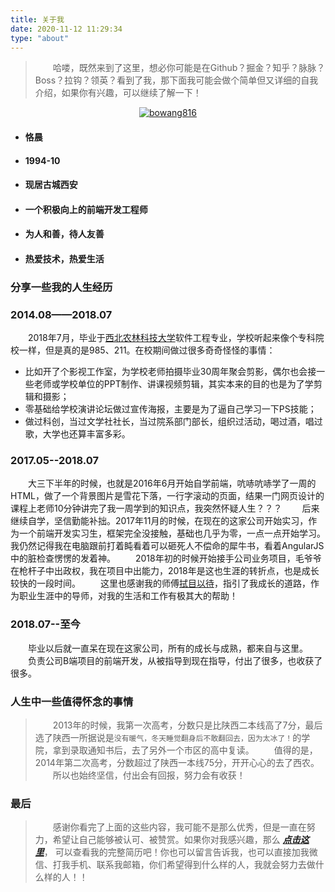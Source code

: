 ```yaml
---
title: 关于我
date: 2020-11-12 11:29:34
type: "about"
---
```


> &emsp;&emsp;哈喽，既然来到了这里，想必你可能是在Github？掘金？知乎？脉脉？Boss？拉钩？领英？看到了我，那下面我可能会做个简单但又详细的自我介绍，如果你有兴趣，可以继续了解一下！

<p align="center"> <a href="https://github.com/BoWang816"><img src="https://github-profile-trophy.vercel.app/?username=bowang816" alt="bowang816" /></a> </p>

- #### 恪晨
- #### 1994-10
- #### 现居古城西安
- #### 一个积极向上的前端开发工程师
- #### 为人和善，待人友善
- #### 热爱技术，热爱生活

>

### 分享一些我的人生经历

### 2014.08——2018.07
&emsp;&emsp;2018年7月，毕业于[西北农林科技大学](https://www.nwafu.edu.cn/)软件工程专业，学校听起来像个专科院校一样，但是真的是985、211。在校期间做过很多奇奇怪怪的事情： 
- 比如开了个影视工作室，为学校老师拍摄毕业30周年聚会剪影，偶尔也会接一些老师或学校单位的PPT制作、讲课视频剪辑，其实本来的目的也是为了学剪辑和摄影；
- 零基础给学校演讲论坛做过宣传海报，主要是为了逼自己学习一下PS技能；
- 做过科创，当过文学社社长，当过院系部门部长，组织过活动，喝过酒，唱过歌，大学也还算丰富多彩。

### 2017.05--2018.07
&emsp;&emsp;大三下半年的时候，也就是2016年6月开始自学前端，吭哧吭哧学了一周的HTML，做了一个背景图片是雪花下落，一行字滚动的页面，结果一门网页设计的课程上老师10分钟讲完了我一周学到的知识点，我突然怀疑人生？？？
&emsp;&emsp;后来继续自学，坚信勤能补拙。2017年11月的时候，在现在的这家公司开始实习，作为一个前端开发实习生，框架完全没接触，基础也几乎为零，一点一点开始学习。我仍然记得我在电脑跟前打着盹看着可以砸死人不偿命的犀牛书，看着AngularJS中的脏检查愣愣的发着神。
&emsp;&emsp;2018年初的时候开始接手公司业务项目，毛爷爷在枪杆子中出政权，我在项目中出能力，2018年是这也生涯的转折点，也是成长较快的一段时间。
&emsp;&emsp;这里也感谢我的师傅[拭目以待](https://www.lovejavascript.com/)，指引了我成长的道路，作为职业生涯中的导师，对我的生活和工作有极其大的帮助！

### 2018.07--至今
&emsp;&emsp;毕业以后就一直呆在现在这家公司，所有的成长与成熟，都来自与这里。
&emsp;&emsp;负责公司B端项目的前端开发，从被指导到现在指导，付出了很多，也收获了很多。

### 人生中一些值得怀念的事情
>   &emsp;&emsp;2013年的时候，我第一次高考，分数只是比陕西二本线高了7分，最后选了陕西一所据说是`没有暖气，冬天睡觉翻身后不敢翻回去，因为太冰了！`的学院，拿到录取通知书后，去了另外一个市区的高中复读。
>   &emsp;&emsp;值得的是，2014年第二次高考，分数超过了陕西一本线75分，开开心心的去了西农。
>   &emsp;&emsp;所以也始终坚信，付出会有回报，努力会有收获！

>

### 最后
>&emsp;&emsp;感谢你看完了上面的这些内容，我可能不是那么优秀，但是一直在努力，希望让自己能够被认可、被赞赏。如果你对我感兴趣，那么 <a href="/about/王博_前端工程师_18392012385.pdf" target="_blank">**_点击这里_**</a>， 可以查看我的完整简历吧！你也可以留言告诉我，也可以直接加我微信、打我手机、联系我邮箱，你们希望得到什么样的人，我就会努力去做什么样的人！！










